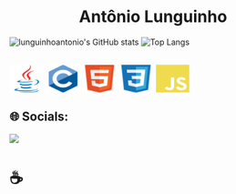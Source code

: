 <h1 align="center">Antônio Lunguinho</h1>

![lunguinhoantonio's GitHub stats](https://github-readme-stats.vercel.app/api?username=lunguinhoantonio&show_icons=true&theme=transparent)
![Top Langs](https://github-readme-stats.vercel.app/api/top-langs/?username=lunguinhoantonio&layout=compact&theme=transparent)

<div style="display: inline_block"><br>
  <img align="center" alt="Antonio-Java" height="50" width="60" src="https://raw.githubusercontent.com/devicons/devicon/master/icons/java/java-original.svg">
  <img align="center" alt="Antonio-C" height="50" width="60" src="https://raw.githubusercontent.com/devicons/devicon/master/icons/c/c-original.svg">
  <img align="center" alt="Antonio-HTML" height="50" width="60" src="https://raw.githubusercontent.com/devicons/devicon/master/icons/html5/html5-original.svg">
  <img align="center" alt="Antonio-CSS" height="50" width="60" src="https://raw.githubusercontent.com/devicons/devicon/master/icons/css3/css3-original.svg">
  <img align="center" alt="Antonio-Js" height="50" width="60" src="https://raw.githubusercontent.com/devicons/devicon/master/icons/javascript/javascript-plain.svg">
</div>

## 🌐 Socials:

<div>
  <a href="https://www.linkedin.com/in/lunguinhoantonio-dev" target="_blank"><img src="https://img.shields.io/badge/-LinkedIn-%230077B5?style=for-the-badge&logo=linkedin&logoColor=white" target="_blank"></a>
</div>

# ☕
